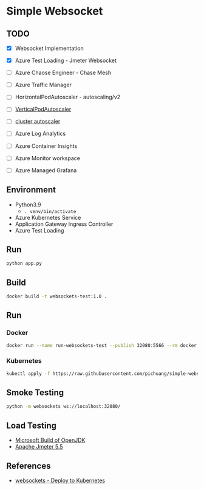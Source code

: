 # Simple Websocket

## TODO

- [x] Websocket Implementation
- [x] Azure Test Loading - Jmeter Websocket
- [ ] Azure Chaose Engineer - Chase Mesh
- [ ] Azure Traffic Manager
- [ ] HorizontalPodAutoscaler - autoscaling/v2
- [ ] [VerticalPodAutoscaler](https://learn.microsoft.com/en-us/azure/aks/vertical-pod-autoscaler)
- [ ] [cluster autoscaler](https://learn.microsoft.com/en-us/azure/aks/cluster-autoscaler)
- [ ] Azure Log Analytics
- [ ] Azure Container Insights
- [ ] Azure Monitor workspace
- [ ] Azure Managed Grafana


## Environment

- Python3.9
  - `. venv/bin/activate`
- Azure Kubernetes Service
- Application Gateway Ingress Controller
- Azure Test Loading

## Run

```bash
python app.py
```

## Build

```bash
docker build -t websockets-test:1.0 .
```

## Run

### Docker

```bash
docker run --name run-websockets-test --publish 32080:5566 --rm docker pull ghcr.io/pichuang/simple-websocket:main
```

### Kubernetes

```bash
kubectl apply -f https://raw.githubusercontent.com/pichuang/simple-websocket/main/deployment.yml
```

## Smoke Testing

```bash
python -m websockets ws://localhost:32080/
```

## Load Testing

- [Microsoft Build of OpenJDK](https://learn.microsoft.com/zh-tw/java/openjdk/download)
- [Apache Jmeter 5.5](https://jmeter.apache.org/download_jmeter.cgi)

## References

- [websockets - Deploy to Kubernetes][1]

[1]: https://websockets.readthedocs.io/en/stable/howto/kubernetes.html